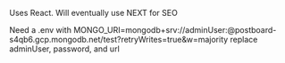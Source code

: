 Uses React. Will eventually use NEXT for SEO

Need a .env with MONGO_URI=mongodb+srv://adminUser:<password>@postboard-s4qb6.gcp.mongodb.net/test?retryWrites=true&w=majority
replace adminUser, password, and url
